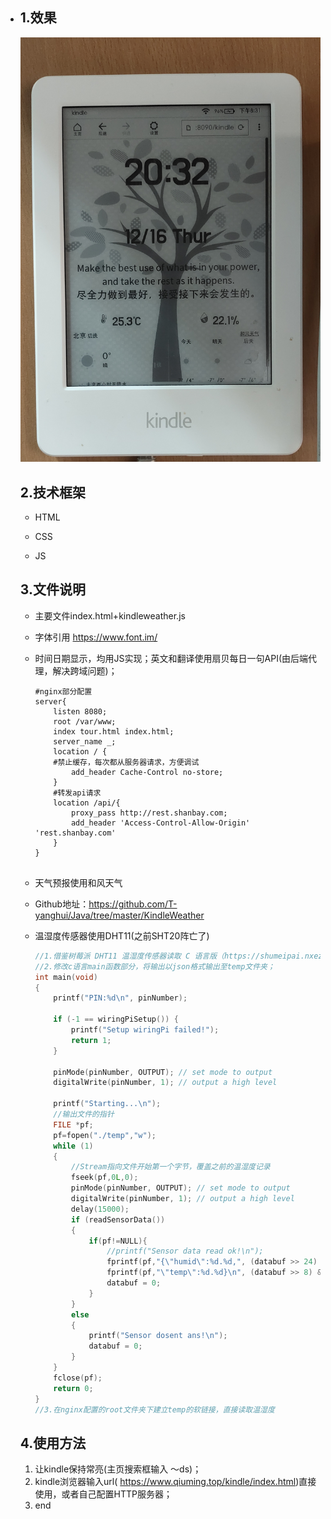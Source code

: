 - ## 1.效果
  ![IMG_20210418_140317.jpg](https://github.com/T-yanghui/electricizeMyKindle/blob/master/images/effect.jpg)
  ## 2.技术框架

  - HTML

  - CSS

  - JS

  ## 3.文件说明

  - 主要文件index.html+kindleweather.js

  - 字体引用 https://www.font.im/

  - 时间日期显示，均用JS实现；英文和翻译使用扇贝每日一句API(由后端代理，解决跨域问题)；

    ```nginx
    #nginx部分配置
    server{
    	listen 8080;
        root /var/www;
        index tour.html index.html;
        server_name _;
        location / {
        #禁止缓存，每次都从服务器请求，方便调试
            add_header Cache-Control no-store;
        }
        #转发api请求
        location /api/{
            proxy_pass http://rest.shanbay.com;
            add_header 'Access-Control-Allow-Origin' 'rest.shanbay.com'
        }   
    }
    
    
    ```

    


  - 天气预报使用和风天气

  - Github地址：https://github.com/T-yanghui/Java/tree/master/KindleWeather

  - 温湿度传感器使用DHT11(之前SHT20阵亡了)

    ```c
    //1.借鉴树莓派 DHT11 温湿度传感器读取 C 语言版（https://shumeipai.nxez.com/2020/05/19/raspberry-pi-read-data-from-dht11-sensor-by-c.html）这篇文章的方法；
    //2.修改c语言main函数部分，将输出以json格式输出至temp文件夹；
    int main(void)
    {
        printf("PIN:%d\n", pinNumber);
    
        if (-1 == wiringPiSetup()) {
            printf("Setup wiringPi failed!");
            return 1;
        }
    
        pinMode(pinNumber, OUTPUT); // set mode to output
        digitalWrite(pinNumber, 1); // output a high level
    
        printf("Starting...\n");
        //输出文件的指针
        FILE *pf;
        pf=fopen("./temp","w");
        while (1)
        {
            //Stream指向文件开始第一个字节，覆盖之前的温湿度记录
            fseek(pf,0L,0);
            pinMode(pinNumber, OUTPUT); // set mode to output
            digitalWrite(pinNumber, 1); // output a high level
            delay(15000);
            if (readSensorData())
            {
                if(pf!=NULL){
                    //printf("Sensor data read ok!\n");
                    fprintf(pf,"{\"humid\":%d.%d,", (databuf >> 24) & 0xff, (databuf >> 16) & 0xff);
                    fprintf(pf,"\"temp\":%d.%d}\n", (databuf >> 8) & 0xff, databuf & 0xff);
                    databuf = 0;
                }
            }
            else
            {
                printf("Sensor dosent ans!\n");
                databuf = 0;
            }
        }
        fclose(pf);
        return 0;
    }
    //3.在nginx配置的root文件夹下建立temp的软链接，直接读取温湿度
    ```

    

  ## 4.使用方法
  1) 让kindle保持常亮(主页搜索框输入 ～ds)；
  2) kindle浏览器输入url( https://www.qiuming.top/kindle/index.html)直接使用，或者自己配置HTTP服务器；
  3) end
